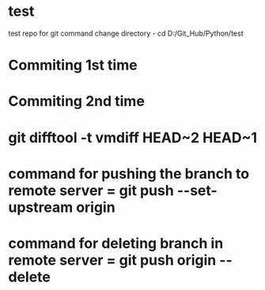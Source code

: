 # test
test repo for git command
change directory  - cd D:/Git_Hub/Python/test

# Commiting 1st time
# Commiting 2nd time

# git difftool -t vmdiff HEAD~2 HEAD~1

# command for pushing the branch to remote server = git push --set-upstream origin <branch name>
# command for deleting branch in remote server = git push origin --delete <branch name>
